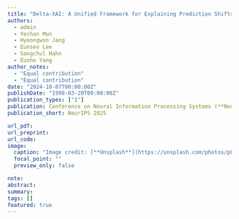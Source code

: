 ```yaml
---
title: "Delta-XAI: A Unified Framework for Explaining Prediction Shifts in Online Time Series"
authors:
  - admin
  - Yechan Mun
  - Hyeongwon Jang
  - Eunseo Lee
  - Sangchul Hahn
  - Eunho Yang
author_notes:
  - "Equal contribution"
  - "Equal contribution"
date: "2024-10-07T00:00:00Z"
publishDate: "1998-03-20T00:00:00Z"
publication_types: ["1"]
publication: Conference on Neural Information Processing Systems (**NeurIPS**), 2025
publication_short: NeurIPS 2025

url_pdf:
url_preprint:
url_code:
image:
  caption: "Image credit: [**Unsplash**](https://unsplash.com/photos/pLCdAaMFLTE)"
  focal_point: ""
  preview_only: false

note:
abstract:
summary:
tags: []
featured: true
---
```

